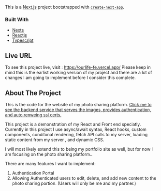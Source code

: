 This is a [Next.js](https://nextjs.org/) project bootstrapped with [`create-next-app`](https://github.com/vercel/next.js/tree/canary/packages/create-next-app).

### Built With

* [Nexts](https://nextjs.org/docs)
* [Reactjs](https://reactjs.org/docs/getting-started.html)
* [Typescript](https://www.typescriptlang.org/docs/)

## Live URL
To see this project live, visit : https://ourlife-fe.vercel.app/
Please keep in mind this is the earlist working version of my project and there are a lot of changes I am going to implement before I consider this complete.

<!-- ABOUT THE PROJECT -->
## About The Project
This is the code for the website of my photo sharing platform. <a href="https://github.com/alexbenko/ourlife"> Click me to see the backend service that serves the images, provides authentication, and auto renweing ssl certs.</a>
</br>

This project is a demonstration of my React and Front end speciatly. Currently in this project I use async/await syntax, React hooks, custom components, conditonal rendering, fetch API calls to my server, loading static content from my server , and dynamic CSS.

I will most likely extend this to being my portfolio site as well, but for now I am focusing on the photo sharing platform..

There are many features I want to implement:

<ol>
  <li>Authentication Portal</li>
  <li>Allowing Authenticated users to edit, delete, and add new content to the photo sharing portion. (Users will only be me and my partner.)</li>
</ol>
